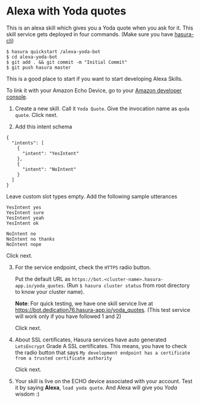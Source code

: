 # Alexa with Yoda quotes

This is an alexa skill which gives you a Yoda quote when you ask for it. This skill service gets deployed in four commands. (Make sure you have [hasura-cli](https://docs.hasura.io/0.15/manual/install-hasura-cli.html))

```
$ hasura quickstart /alexa-yoda-bot
$ cd alexa-yoda-bot
$ git add . && git commit -m "Initial Commit"
$ git push hasura master
```

This is a good place to start if you want to start developing Alexa Skills.

To link it with your Amazon Echo Device, go to your [Amazon developer console](https://developer.amazon.com/edw/home.html#/skills).

1. Create a new skill. Call it `Yoda Quote`. Give the invocation name as `qoda quote`. Click next.

2. Add this intent schema

```
{
  "intents": [
    {
      "intent": "YesIntent"
    },
    {
      "intent": "NoIntent"
    }
  ]
}
```

Leave custom slot types empty. Add the following sample utterances

```
YesIntent yes
YesIntent sure
YesIntent yeah
YesIntent ok

NoIntent no
NoIntent no thanks
NoIntent nope
```

   Click next.

3. For the service endpoint, check the `HTTPS` radio button.

	Put the default URL as `https://bot.<cluster-name>.hasura-app.io/yoda_quotes`. (Run `$ hasura cluster status` from root directory to know your cluster name).

	**Note**: For quick testing, we have one skill service live at https://bot.dedication76.hasura-app.io/yoda_quotes. (This test service will work only if you have followed 1 and 2)

	Click next.

4. About SSL certificates, Hasura services have auto generated `LetsEncrypt` Grade A SSL certificates. This means, you have to check the radio button that says `My development endpoint has a certificate from a trusted certificate authority`

	Click next.

5. Your skill is live on the ECHO device associated with your account. Test it by saying **Alexa**, `load yoda quote`. And Alexa will give you *Yoda* wisdom :)

